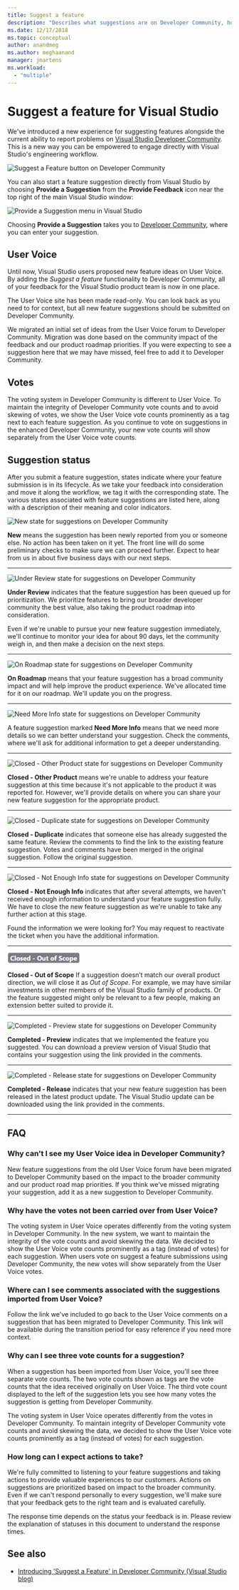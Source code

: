 ```yaml
---
title: Suggest a feature
description: "Describes what suggestions are on Developer Community, how to make a suggestion, and how suggestions are used by Microsoft in the Visual Studio road map."
ms.date: 12/17/2018
ms.topic: conceptual
author: anandmeg
ms.author: meghaanand
manager: jmartens
ms.workload:
  - "multiple"
---
```

# Suggest a feature for Visual Studio

We've introduced a new experience for suggesting features alongside the current ability to report problems on [Visual Studio Developer Community](https://aka.ms/feedback/suggest?space=8). This is a new way you can be empowered to engage directly with Visual Studio's engineering workflow.

![Suggest a Feature button on Developer Community](media/suggest-a-feature/suggest-feature-button.png)

You can also start a feature suggestion directly from Visual Studio by choosing **Provide a Suggestion** from the **Provide Feedback** icon near the top right of the main Visual Studio window:

![Provide a Suggestion menu in Visual Studio](media/suggest-a-feature/provide-suggestion.png)

Choosing **Provide a Suggestion** takes you to [Developer Community](https://aka.ms/feedback/suggest?space=8), where you can enter your suggestion.

## User Voice

Until now, Visual Studio users proposed new feature ideas on User Voice. By adding the *Suggest a feature* functionality to Developer Community, all of your feedback for the Visual Studio product team is now in one place.

The User Voice site has been made read-only. You can look back as you need to for context, but all new feature suggestions should be submitted on Developer Community.

We migrated an initial set of ideas from the User Voice forum to Developer Community. Migration was done based on the community impact of the feedback and our product roadmap priorities. If you were expecting to see a suggestion here that we may have missed, feel free to add it to Developer Community.

## Votes

The voting system in Developer Community is different to User Voice. To maintain the integrity of Developer Community vote counts and to avoid skewing of votes, we show the User Voice vote counts prominently as a tag next to each feature suggestion. As you continue to vote on suggestions in the enhanced Developer Community, your new vote counts will show separately from the User Voice vote counts.

## Suggestion status

After you submit a feature suggestion, states indicate where your feature submission is in its lifecycle. As we take your feedback into consideration and move it along the workflow, we tag it with the corresponding state. The various states associated with feature suggestions are listed here, along with a description of their meaning and color indicators.

![New state for suggestions on Developer Community](../ide/media/SuggestStates/New.jpg)

**New** means the suggestion has been newly reported from you or someone else. No action has been taken on it yet. The front line will do some preliminary checks to make sure we can proceed further. Expect to hear from us in about five business days with our next steps.

- - -

![Under Review state for suggestions on Developer Community](../ide/media/SuggestStates/UnderReview.jpg)

**Under Review** indicates that the feature suggestion has been queued up for prioritization. We prioritize features to bring our broader developer community the best value, also taking the product roadmap into consideration.

Even if we're unable to pursue your new feature suggestion immediately, we'll continue to monitor your idea for about 90 days, let the community weigh in, and then make a decision on the next steps.

- - -

![On Roadmap state for suggestions on Developer Community](../ide/media/SuggestStates/OnRoadmap.jpg)

**On Roadmap** means that your feature suggestion has a broad community impact and will help improve the product experience. We've allocated time for it on our roadmap. We'll update you on the progress.

- - -

![Need More Info state for suggestions on Developer Community](../ide/media/SuggestStates/NeedMoreInfo.jpg)

A feature suggestion marked **Need More Info** means that we need more details so we can better understand your suggestion. Check the comments, where we'll ask for additional information to get a deeper understanding.

- - -

![Closed - Other Product state for suggestions on Developer Community](../ide/media/SuggestStates/ClosedOtherProduct.jpg)

**Closed - Other Product** means we're unable to address your feature suggestion at this time because it's not applicable to the product it was reported for. However, we'll provide details on where you can share your new feature suggestion for the appropriate product.

- - -

![Closed - Duplicate state for suggestions on Developer Community](../ide/media/SuggestStates/ClosedDuplicate.jpg)

**Closed - Duplicate** indicates that someone else has already suggested the same feature. Review the comments to find the link to the existing feature suggestion. Votes and comments have been merged in the original suggestion. Follow the original suggestion.

- - -

![Closed - Not Enough Info state for suggestions on Developer Community](../ide/media/SuggestStates/ClosedNotEnoughInfo.jpg)

**Closed - Not Enough Info** indicates that after several attempts, we haven't received enough information to understand your feature suggestion fully. We have to close the new feature suggestion as we're unable to take any further action at this stage.

Found the information we were looking for? You may request to reactivate the ticket when you have the additional information.

- - -

![Closed - Out of Scope state for suggestions on Developer Community](../ide/media/SuggestStates/closed-out-of-scope.png)

**Closed - Out of Scope** If a suggestion doesn’t match our overall product direction, we will close it as *Out of Scope*. For example, we may have similar investments in other members of the Visual Studio family of products. Or the feature suggested might only be relevant to a few people, making an extension better suited to provide it.


- - -

![Completed - Preview state for suggestions on Developer Community](../ide/media/SuggestStates/CompletedPreview.jpg)

**Completed - Preview** indicates that we implemented the feature you suggested. You can download a preview version of Visual Studio that contains your suggestion using the link provided in the comments.

- - -

![Completed - Release state for suggestions on Developer Community](../ide/media/SuggestStates/CompletedRelease.jpg)

**Completed - Release** indicates that your new feature suggestion has been released in the latest product update. The Visual Studio update can be downloaded using the link provided in the comments.

- - -

## FAQ

### Why can't I see my User Voice idea in Developer Community?

New feature suggestions from the old User Voice forum have been migrated to Developer Community based on the impact to the broader community and our product road map priorities. If you think we've missed migrating your suggestion, add it as a new suggestion to Developer Community.

### Why have the votes not been carried over from User Voice?

The voting system in User Voice operates differently from the voting system in Developer Community. In the new system, we want to maintain the integrity of the vote counts and avoid skewing the data. We decided to show the User Voice vote counts prominently as a tag (instead of votes) for each suggestion. When users vote on suggest a feature submissions using Developer Community, the new votes will show separately from the User Voice votes.

### Where can I see comments associated with the suggestions imported from User Voice?

Follow the link we've included to go back to the User Voice comments on a suggestion that has been migrated to Developer Community. This link will be available during the transition period for easy reference if you need more context.

### Why can I see three vote counts for a suggestion?

When a suggestion has been imported from User Voice, you'll see three separate vote counts. The two vote counts shown as tags are the vote counts that the idea received originally on User Voice. The third vote count displayed to the left of the suggestion lets you see how many votes the suggestion is getting from Developer Community.

The voting system in User Voice operates differently from the votes in Developer Community. To maintain integrity of Developer Community vote counts and avoid skewing the data, we decided to show the User Voice vote counts prominently as a tag (instead of votes) for each suggestion.

### How long can I expect actions to take?

We're fully committed to listening to your feature suggestions and taking actions to provide valuable experiences to our customers. Actions on suggestions are prioritized based on impact to the broader community. Even if we can't respond personally to every suggestion, we'll make sure that your feedback gets to the right team and is evaluated carefully.

The response time depends on the status your feedback is in. Please review the explanation of statuses in this document to understand the response times.

## See also

- [Introducing 'Suggest a Feature' in Developer Community (Visual Studio blog)](https://devblogs.microsoft.com/visualstudio/introducing-suggest-a-feature-in-developer-community/?utm_source=vs_developer_news&utm_medium=referral)
